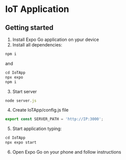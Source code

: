 # IoT Application 

## Getting started
1. Install Expo Go application on ypur device
2. Install all dependencies:
```js
npm i
```
and 
```js
cd IoTApp
npx expo 
npm i
```
3. Start server
```js
node server.js
```
4. Create IoTApp/config.js file 
```js
export const SERVER_PATH = 'http://IP:3000';
```
5. Start application typing:
```js
cd IoTApp
npx expo start
```
6. Open Expo Go on your phone and follow instructions 
   
